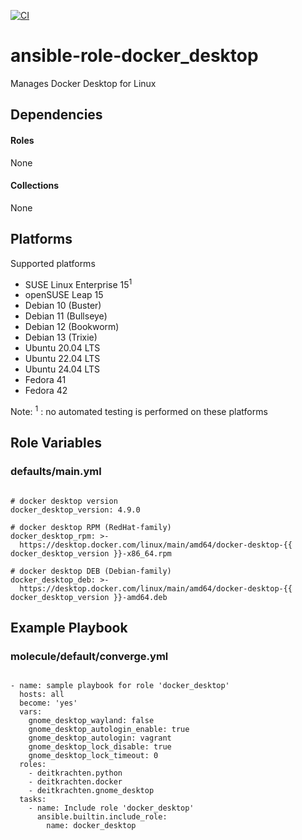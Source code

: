 [![CI](https://github.com/de-it-krachten/ansible-role-docker_desktop/workflows/CI/badge.svg?event=push)](https://github.com/de-it-krachten/ansible-role-docker_desktop/actions?query=workflow%3ACI)


# ansible-role-docker_desktop

Manages Docker Desktop for Linux



## Dependencies

#### Roles
None

#### Collections
None

## Platforms

Supported platforms

- SUSE Linux Enterprise 15<sup>1</sup>
- openSUSE Leap 15
- Debian 10 (Buster)
- Debian 11 (Bullseye)
- Debian 12 (Bookworm)
- Debian 13 (Trixie)
- Ubuntu 20.04 LTS
- Ubuntu 22.04 LTS
- Ubuntu 24.04 LTS
- Fedora 41
- Fedora 42

Note:
<sup>1</sup> : no automated testing is performed on these platforms

## Role Variables
### defaults/main.yml
<pre><code>
# docker desktop version
docker_desktop_version: 4.9.0

# docker desktop RPM (RedHat-family)
docker_desktop_rpm: >-
  https://desktop.docker.com/linux/main/amd64/docker-desktop-{{ docker_desktop_version }}-x86_64.rpm

# docker desktop DEB (Debian-family)
docker_desktop_deb: >-
  https://desktop.docker.com/linux/main/amd64/docker-desktop-{{ docker_desktop_version }}-amd64.deb
</pre></code>




## Example Playbook
### molecule/default/converge.yml
<pre><code>
- name: sample playbook for role 'docker_desktop'
  hosts: all
  become: 'yes'
  vars:
    gnome_desktop_wayland: false
    gnome_desktop_autologin_enable: true
    gnome_desktop_autologin: vagrant
    gnome_desktop_lock_disable: true
    gnome_desktop_lock_timeout: 0
  roles:
    - deitkrachten.python
    - deitkrachten.docker
    - deitkrachten.gnome_desktop
  tasks:
    - name: Include role 'docker_desktop'
      ansible.builtin.include_role:
        name: docker_desktop
</pre></code>
